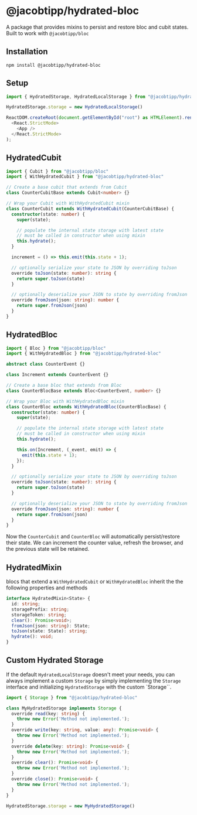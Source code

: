# @jacobtipp/hydrated-bloc

A package that provides mixins to persist and restore bloc and cubit states. Built to work with `@jacobtipp/bloc` 

## Installation

```
npm install @jacobtipp/hydrated-bloc
```

## Setup

```ts
import { HydratedStorage, HydratedLocalStorage } from "@jacobtipp/hydrated-bloc"

HydratedStorage.storage = new HydratedLocalStorage()

ReactDOM.createRoot(document.getElementById("root") as HTMLElement).render(
  <React.StrictMode>
    <App />
  </React.StrictMode>
);
```

## HydratedCubit

```ts
import { Cubit } from "@jacobtipp/bloc"
import { WithHydratedCubit } from "@jacobtipp/hydrated-bloc"

// Create a base cubit that extends from Cubit
class CounterCubitBase extends Cubit<number> {}
```

```ts
// Wrap your Cubit with WithHydratedCubit mixin 
class CounterCubit extends WithHydratedCubit(CounterCubitBase) {
  constructor(state: number) {
    super(state);

    // populate the internal state storage with latest state
    // must be called in constructor when using mixin
    this.hydrate();
  }

  increment = () => this.emit(this.state + 1);

  // optionally serialize your state to JSON by overriding toJson
  override toJson(state: number): string {
    return super.toJson(state)
  }

  // optionally deserialize your JSON to state by overriding fromJson
  override fromJson(json: string): number {
    return super.fromJson(json)
  }
}
```

## HydratedBloc

```ts
import { Bloc } from "@jacobtipp/bloc"
import { WithHydratedBloc } from "@jacobtipp/hydrated-bloc"

abstract class CounterEvent {}

class Increment extends CounterEvent {}

// Create a base bloc that extends from Bloc
class CounterBlocBase extends Bloc<CounterEvent, number> {}
```

```ts
// Wrap your Bloc with WithHydratedBloc mixin 
class CounterBloc extends WithHydratedBloc(CounterBlocBase) {
  constructor(state: number) {
    super(state);

    // populate the internal state storage with latest state
    // must be called in constructor when using mixin
    this.hydrate();

    this.on(Increment, (_event, emit) => {
      emit(this.state + 1);
    });
  }

  // optionally serialize your state to JSON by overriding toJson
  override toJson(state: number): string {
    return super.toJson(state)
  }

  // optionally deserialize your JSON to state by overriding fromJson
  override fromJson(json: string): number {
    return super.fromJson(json)
  }
}
```

Now the `CounterCubit` and `CounterBloc` will automatically persist/restore their state. We can increment the counter value, refresh the browser, and the previous state will be retained.

## HydratedMixin

blocs that extend a `WithHydratedCubit` or  `WithHydratedBloc` inherit the the following properties and methods

```ts
interface HydratedMixin<State> {
  id: string;
  storagePrefix: string;
  storageToken: string;
  clear(): Promise<void>;
  fromJson(json: string): State;
  toJson(state: State): string;
  hydrate(): void;
}
```

## Custom Hydrated Storage
If the default `HydratedLocalStorage` doesn't meet your needs, you can always implement a custom `Storage` by simply implementing the `Storage` interface and initializing `HydratedStorage` with the custom `Storage``.

```ts
import { Storage } from "@jacobtipp/hydrated-bloc"

class MyHydratedStorage implements Storage {
  override read(key: string) {
    throw new Error('Method not implemented.');
  }
  override write(key: string, value: any): Promise<void> {
    throw new Error('Method not implemented.');
  }
  override delete(key: string): Promise<void> {
    throw new Error('Method not implemented.');
  }
  override clear(): Promise<void> {
    throw new Error('Method not implemented.');
  }
  override close(): Promise<void> {
    throw new Error('Method not implemented.');
  }
}
```
```ts
HydratedStorage.storage = new MyHydratedStorage()
```
